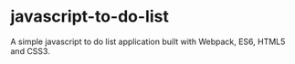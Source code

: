 # javascript-to-do-list
A simple javascript to do list application built with Webpack, ES6, HTML5 and CSS3.
